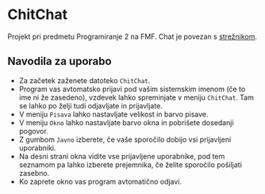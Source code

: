 # ChitChat

Projekt pri predmetu Programiranje 2 na FMF. Chat je povezan s [strežnikom](http://chitchat.andrej.com/).

## Navodila za uporabo
- Za začetek zaženete datoteko `ChitChat`.
- Program vas avtomatsko prijavi pod vašim sistemskim imenom (če to ime ni že zasedeno), vzdevek lahko spreminjate v meniju `ChitChat`. 
Tam se lahko po želji tudi odjavljate in prijavljate.
- V meniju `Pisava` lahko nastavljate velikost in barvo pisave.
- V meniju `Okno` lahko nastavljate barvo okna in pobrišete dosedanji pogovor.
- Z gumbom `Javno` izberete, če vaše sporočilo dobijo vsi prijavljeni uporabniki.
- Na desni strani okna vidite vse prijavljene uporabnike, pod tem seznamom pa lahko izberete prejemnika, če želite sporočilo pošiljati zasebno.
- Ko zaprete okno vas program avtomatično odjavi.
